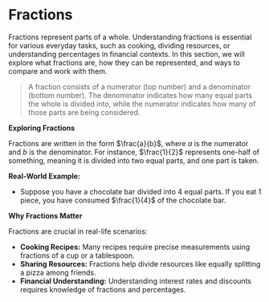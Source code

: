 # Fractions

Fractions represent parts of a whole. Understanding fractions is essential for various everyday tasks, such as cooking, dividing resources, or understanding percentages in financial contexts. In this section, we will explore what fractions are, how they can be represented, and ways to compare and work with them.

> A fraction consists of a numerator (top number) and a denominator (bottom number). The denominator indicates how many equal parts the whole is divided into, while the numerator indicates how many of those parts are being considered.

**Exploring Fractions**

Fractions are written in the form $\frac{a}{b}$, where $a$ is the numerator and $b$ is the denominator. For instance, $\frac{1}{2}$ represents one-half of something, meaning it is divided into two equal parts, and one part is taken.

**Real-World Example:**
- Suppose you have a chocolate bar divided into 4 equal parts. If you eat 1 piece, you have consumed $\frac{1}{4}$ of the chocolate bar.

**Why Fractions Matter**

Fractions are crucial in real-life scenarios:
- **Cooking Recipes:** Many recipes require precise measurements using fractions of a cup or a tablespoon.
- **Sharing Resources:** Fractions help divide resources like equally splitting a pizza among friends.
- **Financial Understanding:** Understanding interest rates and discounts requires knowledge of fractions and percentages.
